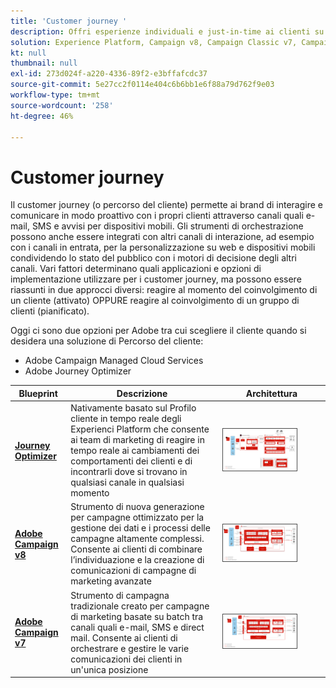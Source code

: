 ```yaml
---
title: 'Customer journey '
description: Offri esperienze individuali e just-in-time ai clienti su più schermi.
solution: Experience Platform, Campaign v8, Campaign Classic v7, Campaign Standard, Journey Optimizer
kt: null
thumbnail: null
exl-id: 273d024f-a220-4336-89f2-e3bffafcdc37
source-git-commit: 5e27cc2f0114e404c6b6bb1e6f88a79d762f9e03
workflow-type: tm+mt
source-wordcount: '258'
ht-degree: 46%

---
```


# Customer journey

Il customer journey (o percorso del cliente) permette ai brand di interagire e comunicare in modo proattivo con i propri clienti attraverso canali quali e-mail, SMS e avvisi per dispositivi mobili. Gli strumenti di orchestrazione possono anche essere integrati con altri canali di interazione, ad esempio con i canali in entrata, per la personalizzazione su web e dispositivi mobili condividendo lo stato del pubblico con i motori di decisione degli altri canali. Vari fattori determinano quali applicazioni e opzioni di implementazione utilizzare per i customer journey, ma possono essere riassunti in due approcci diversi: reagire al momento del coinvolgimento di un cliente (attivato) OPPURE reagire al coinvolgimento di un gruppo di clienti (pianificato).

Oggi ci sono due opzioni per Adobe tra cui scegliere il cliente quando si desidera una soluzione di Percorso del cliente:

<ul><li>Adobe Campaign Managed Cloud Services</li><li>Adobe Journey Optimizer</li></ul>

| Blueprint | Descrizione | Architettura |
|---|---|---|
| **[Journey Optimizer](journey-optimizer.md)** | Nativamente basato sul Profilo cliente in tempo reale degli Experienci Platform che consente ai team di marketing di reagire in tempo reale ai cambiamenti dei comportamenti dei clienti e di incontrarli dove si trovano in qualsiasi canale in qualsiasi momento | <img src="assets/ajo-architecture.svg" alt="Architettura di riferimento per la blueprint Journey Optimizer" style="width:75%; border:1px solid #4a4a4a" /> |
| **[Adobe Campaign v8](campaign-v8.md)** | Strumento di nuova generazione per campagne ottimizzato per la gestione dei dati e i processi delle campagne altamente complessi. Consente ai clienti di combinare l’individuazione e la creazione di comunicazioni di campagne di marketing avanzate | <img src="assets/campaign-v8-architecture.svg" alt="Architettura di riferimento per la blueprint di Campaign v8" style="width:75%; border:1px solid #4a4a4a" /> |
| **[Adobe Campaign v7](campaign-v7.md)** | Strumento di campagna tradizionale creato per campagne di marketing basate su batch tra canali quali e-mail, SMS e direct mail. Consente ai clienti di orchestrare e gestire le varie comunicazioni dei clienti in un&#39;unica posizione | <img src="assets/campaign-v7-architecture.svg" alt="Architettura di riferimento per la blueprint di Campaign v7" style="width:75%; border:1px solid #4a4a4a" /> |
